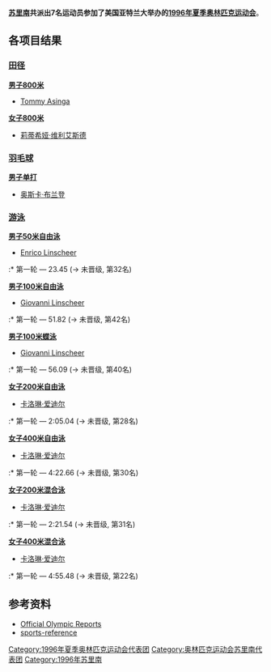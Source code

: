 **[苏里南](https://zh.wikipedia.org/wiki/苏里南 "wikilink")**共派出7名运动员参加了美国亚特兰大举办的**[1996年夏季奥林匹克运动会](https://zh.wikipedia.org/wiki/1996年夏季奥林匹克运动会 "wikilink")**。

## 各项目结果

### [田径](https://zh.wikipedia.org/wiki/1996年夏季奥林匹克运动会田径比赛 "wikilink")

**[男子800米](https://zh.wikipedia.org/wiki/1996年夏季奥林匹克运动会田径比赛_-_男子800米 "wikilink")**

  - [Tommy Asinga](https://zh.wikipedia.org/wiki/Tommy_Asinga "wikilink")

**[女子800米](https://zh.wikipedia.org/wiki/1996年夏季奥林匹克运动会田径比赛_-_女子800米 "wikilink")**

  - [莉蒂希娅·维利艾斯德](https://zh.wikipedia.org/wiki/莉蒂希娅·维利艾斯德 "wikilink")

### [羽毛球](https://zh.wikipedia.org/wiki/1996年夏季奥林匹克运动会羽毛球比赛 "wikilink")

**[男子单打](https://zh.wikipedia.org/wiki/1996年夏季奥林匹克运动会羽毛球比赛_-_男子单打 "wikilink")**

  - [奥斯卡·布兰登](https://zh.wikipedia.org/wiki/奥斯卡·布兰登 "wikilink")

### [游泳](https://zh.wikipedia.org/wiki/1996年夏季奥林匹克运动会游泳比赛 "wikilink")

**[男子50米自由泳](https://zh.wikipedia.org/wiki/1996年夏季奥林匹克运动会游泳比赛_-_男子50米自由泳 "wikilink")**

  - [Enrico Linscheer](https://zh.wikipedia.org/wiki/Enrico_Linscheer "wikilink")

:\* 第一轮 — 23.45 (→ 未晋级, 第32名)

**[男子100米自由泳](https://zh.wikipedia.org/wiki/1996年夏季奥林匹克运动会游泳比赛_-_男子100米自由泳 "wikilink")**

  - [Giovanni Linscheer](https://zh.wikipedia.org/wiki/Giovanni_Linscheer "wikilink")

:\* 第一轮 — 51.82 (→ 未晋级, 第42名)

**[男子100米蝶泳](https://zh.wikipedia.org/wiki/1996年夏季奥林匹克运动会游泳比赛_-_男子100米蝶泳 "wikilink")**

  - [Giovanni Linscheer](https://zh.wikipedia.org/wiki/Giovanni_Linscheer "wikilink")

:\* 第一轮 — 56.09 (→ 未晋级, 第40名)

**[女子200米自由泳](https://zh.wikipedia.org/wiki/1996年夏季奥林匹克运动会游泳比赛_-_女子200米自由泳 "wikilink")**

  - [卡洛琳·爱迪尔](https://zh.wikipedia.org/wiki/卡洛琳·爱迪尔 "wikilink")

:\* 第一轮 — 2:05.04 (→ 未晋级, 第28名)

**[女子400米自由泳](https://zh.wikipedia.org/wiki/1996年夏季奥林匹克运动会游泳比赛_-_女子400米自由泳 "wikilink")**

  - [卡洛琳·爱迪尔](https://zh.wikipedia.org/wiki/卡洛琳·爱迪尔 "wikilink")

:\* 第一轮 — 4:22.66 (→ 未晋级, 第30名)

**[女子200米混合泳](https://zh.wikipedia.org/wiki/1996年夏季奥林匹克运动会游泳比赛_-_女子200米混合泳 "wikilink")**

  - [卡洛琳·爱迪尔](https://zh.wikipedia.org/wiki/卡洛琳·爱迪尔 "wikilink")

:\* 第一轮 — 2:21.54 (→ 未晋级, 第31名)

**[女子400米混合泳](https://zh.wikipedia.org/wiki/1996年夏季奥林匹克运动会游泳比赛_-_女子400米混合泳 "wikilink")**

  - [卡洛琳·爱迪尔](https://zh.wikipedia.org/wiki/卡洛琳·爱迪尔 "wikilink")

:\* 第一轮 — 4:55.48 (→ 未晋级, 第22名)

## 参考资料

  - [Official Olympic Reports](https://www.webcitation.org/65yhnGxmi?url=http://www.aafla.org/5va/reports_frmst.htm)
  - [sports-reference](http://www.sports-reference.com/olympics/countries/SUR/summer/1996/)

[Category:1996年夏季奥林匹克运动会代表团](https://zh.wikipedia.org/wiki/Category:1996年夏季奥林匹克运动会代表团 "wikilink") [Category:奥林匹克运动会苏里南代表团](https://zh.wikipedia.org/wiki/Category:奥林匹克运动会苏里南代表团 "wikilink") [Category:1996年苏里南](https://zh.wikipedia.org/wiki/Category:1996年苏里南 "wikilink")